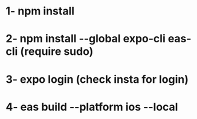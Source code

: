 # 1- npm install
# 2- npm install --global expo-cli eas-cli (require sudo)
# 3- expo login (check insta for login)
# 4- eas build --platform ios --local